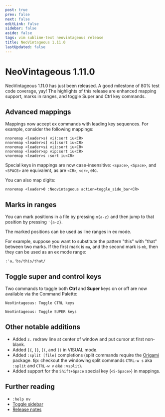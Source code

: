 ```yaml
---
post: true
prev: false
next: false
editLink: false
sidebar: false
aside: false
tags: vim sublime-text neovintageous release
title: NeoVintageous 1.11.0
lastUpdated: false
---
```


# NeoVintageous 1.11.0

NeoVintageous 1.11.0 has just been released. A good milestone of 80% test code coverage, yay! The highlights of this release are enhanced mapping support, marks in ranges, and toggle Super and Ctrl key commands.

## Advanced mappings

Mappings now accept ex commands with leading key sequences. For example, consider the following mappings:

```vim
nnoremap <leader>s) vi):sort iu<CR>
nnoremap <leader>s] vi]:sort iu<CR>
nnoremap <leader>si vii:sort iu<CR>
nnoremap <leader>sp vip:sort iu<CR>
vnoremap <leader>s :sort iu<CR>
```

Special keys in mappings are now case-insensitive: `<space>`, `<Space>`, and `<SPACE>` are equivalent, as are `<CR>`, `<cr>`, etc.

You can also map digits:

```vim
nnoremap <leader>0 :Neovintageous action=toggle_side_bar<CR>
```

## Marks in ranges

You can mark positions in a file by pressing `m{a-z}` and then jump to that position by pressing `'{a-z}`.

The marked positions can be used as line ranges in ex mode.

For example, suppose you want to substitute the pattern "this" with "that" between two marks. If the first mark is `ma`, and the second mark is `mb`, then they can be used as an ex mode range:

```vim
:'a,'bs/this/that/
```

## Toggle super and control keys

Two commands to toggle both **Ctrl** and **Super** keys on or off are now available via the Command Palette:

```console
NeoVintageous: Toggle CTRL keys
```

```console
NeoVintageous: Toggle SUPER keys
```

## Other notable additions

* Added `z.` redraw line at center of window and put cursor at first non-blank.
* Added `[{`, `]}`, `[(`, and `])` in VISUAL mode.
* Added `:split [file]` completions (split commands require the [Origami](https://packagecontrol.io/packages/Origami) package. tip: checkout the windowing split commands `CTRL-w s` aka `:split` and `CTRL-w v` aka `:vsplit`).
* Added support for the `Shift+Space` special key (`<S-Space>`) in mappings.

## Further reading

* `:help nv`
* [Toggle sidebar](/2019/02/12/toggle-sidebar/)
* [Release notes](https://github.com/NeoVintageous/NeoVintageous/releases/tag/1.11.0)
